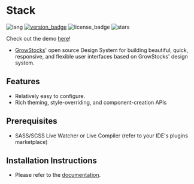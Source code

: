 # Stack
![lang](https://img.shields.io/badge/lang-SCSS-%23c69)
[![version_badge](https://img.shields.io/npm/v/@growstocks/stack)](https://www.npmjs.com/package/@growstocks/stack)
![license_badge](https://img.shields.io/npm/l/@growstocks/stack)
![stars](https://img.shields.io/github/stars/GrowStocks/stack?style=social)

Check out the demo [here](https://stackcss.github.io/stack)!
- [GrowStocks](https://growstocks.xyz)' open source Design System for building beautiful, quick, responsive, and flexible user interfaces based on GrowStocks' design system.

## Features
- Relatively easy to configure.
- Rich theming, style-overriding, and component-creation APIs

## Prerequisites
* SASS/SCSS Live Watcher or Live Compiler (refer to your IDE's plugins marketplace)

## Installation Instructions
- Please refer to the [documentation](https://github.com/GrowStocks/stack/blob/main/docs/Component%20Usage.md).